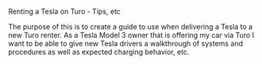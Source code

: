 Renting a Tesla on Turo - Tips, etc

The purpose of this is to create a guide to use when delivering a Tesla to a new Turo renter.  As a Tesla Model 3 owner that is offering my car via Turo I want to be able to give new Tesla drivers a walkthrough of systems and procedures as well as expected charging behavior, etc. 
